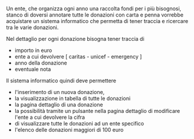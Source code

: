 Un ente, che organizza ogni anno una raccolta fondi per i più bisognosi, stanco di doversi annotare tutte le donazioni con carta e penna vorrebbe acquistare un sistema informatico che permetta di tener traccia e ricercare tra le varie donazioni.

Nel dettaglio per ogni donazione bisogna tener traccia di
- importo in euro
- ente a cui devolvere [ caritas - unicef - emergency ]
- anno della donazione
- eventuale nota

Il sistema informatico quindi deve permettere
- l'inserimento di un nuova donazione,
- la visualizzazione in tabella di tutte le donazioni
- la pagina dettaglio di una donazione
- la possibilità tramite un pulsante nella pagina dettaglio di modificare l'ente a cui devolvere la cifra
- di visualizzare tutte le donazioni ad un ente specifico
- l'elenco delle donazioni maggiori di 100 euro
